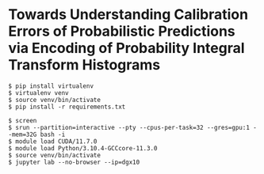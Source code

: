 # Towards Understanding Calibration Errors of Probabilistic Predictions via Encoding of Probability Integral Transform Histograms

    $ pip install virtualenv
    $ virtualenv venv
    $ source venv/bin/activate
    $ pip install -r requirements.txt

    $ screen
    $ srun --partition=interactive --pty --cpus-per-task=32 --gres=gpu:1 --mem=32G bash -i
    $ module load CUDA/11.7.0
    $ module load Python/3.10.4-GCCcore-11.3.0
    $ source venv/bin/activate
    $ jupyter lab --no-browser --ip=dgx10
